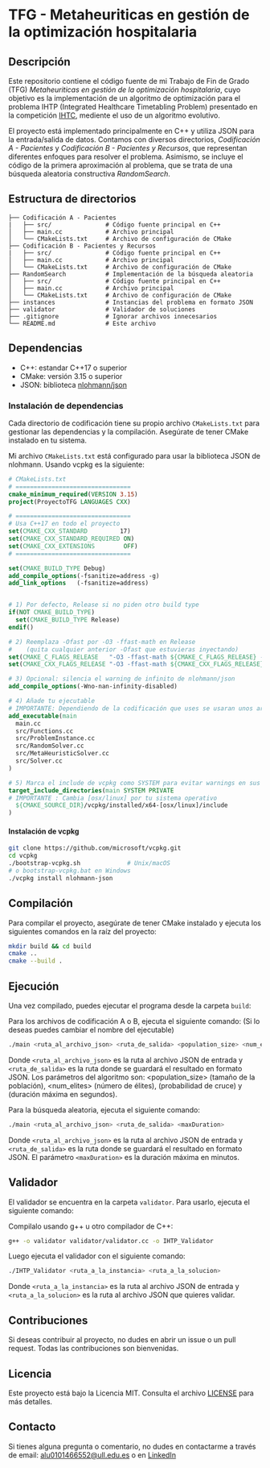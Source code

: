 # TFG - Metaheuriticas en gestión de la optimización hospitalaria

## Descripción

Este repositorio contiene el código fuente de mi Trabajo de Fin de Grado (TFG) _Metaheuriticas en gestión de la optimización hospitalaria_, cuyo objetivo es la implementación de un algoritmo de optimización para el problema IHTP (Integrated Healthcare Timetabling Problem) presentado en la competición [IHTC](https://ihtc2024.github.io), mediente el uso de un algoritmo evolutivo.

El proyecto está implementado principalmente en C++ y utiliza JSON para la entrada/salida de datos. Contamos con diversos directorios, _Codificación A - Pacientes_ y _Codificación B - Pacientes y Recursos_, que representan diferentes enfoques para resolver el problema. Asimismo, se incluye el código de la primera aproximación al problema, que se trata de una búsqueda aleatoria constructiva _RandomSearch_.

## Estructura de directorios

```text
├── Codificación A - Pacientes
|   ├── src/               # Código fuente principal en C++
│   ├── main.cc            # Archivo principal
│   └── CMakeLists.txt     # Archivo de configuración de CMake
├── Codificación B - Pacientes y Recursos
|   ├── src/               # Código fuente principal en C++
│   ├── main.cc            # Archivo principal
│   └── CMakeLists.txt     # Archivo de configuración de CMake
├── RandomSearch           # Implementación de la búsqueda aleatoria
│   ├── src/               # Código fuente principal en C++ 
│   ├── main.cc            # Archivo principal
│   └── CMakeLists.txt     # Archivo de configuración de CMake
├── instances              # Instancias del problema en formato JSON
├── validator              # Validador de soluciones
├── .gitignore             # Ignorar archivos innecesarios
└── README.md              # Este archivo
```

## Dependencias

- C++: estandar C++17 o superior
- CMake: versión 3.15 o superior
- JSON: biblioteca [nlohmann/json](https://github.com/nlohmann/json)

### Instalación de dependencias

Cada directorio de codificación tiene su propio archivo `CMakeLists.txt` para gestionar las dependencias y la compilación. Asegúrate de tener CMake instalado en tu sistema.

Mi archivo `CMakeLists.txt` está configurado para usar la biblioteca JSON de nlohmann. Usando vcpkg es la siguiente:

```cmake
# CMakeLists.txt
# ================================
cmake_minimum_required(VERSION 3.15)
project(ProyectoTFG LANGUAGES CXX)

# ================================
# Usa C++17 en todo el proyecto
set(CMAKE_CXX_STANDARD         17)
set(CMAKE_CXX_STANDARD_REQUIRED ON)
set(CMAKE_CXX_EXTENSIONS        OFF)
# ================================

set(CMAKE_BUILD_TYPE Debug)
add_compile_options(-fsanitize=address -g)
add_link_options   (-fsanitize=address)


# 1) Por defecto, Release si no piden otro build type
if(NOT CMAKE_BUILD_TYPE)
  set(CMAKE_BUILD_TYPE Release)
endif()

# 2) Reemplaza -Ofast por -O3 -ffast-math en Release
#    (quita cualquier anterior -Ofast que estuvieras inyectando)
set(CMAKE_C_FLAGS_RELEASE   "-O3 -ffast-math ${CMAKE_C_FLAGS_RELEASE} -g")
set(CMAKE_CXX_FLAGS_RELEASE "-O3 -ffast-math ${CMAKE_CXX_FLAGS_RELEASE} -g")

# 3) Opcional: silencia el warning de infinito de nlohmann/json
add_compile_options(-Wno-nan-infinity-disabled)

# 4) Añade tu ejecutable
# IMPORTANTE: Dependiendo de la codificación que uses se usaran unos archivos u otros que debes modificar según las necesidades
add_executable(main
  main.cc
  src/Functions.cc
  src/ProblemInstance.cc
  src/RandomSolver.cc
  src/MetaHeuristicSolver.cc
  src/Solver.cc
)

# 5) Marca el include de vcpkg como SYSTEM para evitar warnings en sus headers
target_include_directories(main SYSTEM PRIVATE 
# IMPORTANTE : Cambia [osx/linux] por tu sistema operativo
  ${CMAKE_SOURCE_DIR}/vcpkg/installed/x64-[osx/linux]/include
)
```

#### Instalación de vcpkg

```bash
git clone https://github.com/microsoft/vcpkg.git
cd vcpkg
./bootstrap-vcpkg.sh             # Unix/macOS
# o bootstrap-vcpkg.bat en Windows
./vcpkg install nlohmann-json
```

## Compilación

Para compilar el proyecto, asegúrate de tener CMake instalado y ejecuta los siguientes comandos en la raíz del proyecto:

```bash
mkdir build && cd build
cmake ..
cmake --build .
```

## Ejecución

Una vez compilado, puedes ejecutar el programa desde la carpeta `build`:

Para los archivos de codificación A o B, ejecuta el siguiente comando: (Si lo deseas puedes cambiar el nombre del ejecutable)
```bash
./main <ruta_al_archivo_json> <ruta_de_salida> <population_size> <num_elites> <crossoverProb> <maxDuration>
```

Donde `<ruta_al_archivo_json>` es la ruta al archivo JSON de entrada y `<ruta_de_salida>` es la ruta donde se guardará el resultado en formato JSON. Los parámetros del algoritmo son: <population_size> (tamaño de la población), <num_elites> (número de élites), <crossoverProb> (probabilidad de cruce) y <maxDuration> (duración máxima en segundos).

Para la búsqueda aleatoria, ejecuta el siguiente comando:

```bash
./main <ruta_al_archivo_json> <ruta_de_salida> <maxDuration>
```
Donde `<ruta_al_archivo_json>` es la ruta al archivo JSON de entrada y `<ruta_de_salida>` es la ruta donde se guardará el resultado en formato JSON. El parámetro `<maxDuration>` es la duración máxima en minutos.

## Validador

El validador se encuentra en la carpeta `validator`. Para usarlo, ejecuta el siguiente comando:

Compilalo usando g++ u otro compilador de C++:

```bash
g++ -o validator validator/validator.cc -o IHTP_Validator
```

Luego ejecuta el validador con el siguiente comando:

```bash
./IHTP_Validator <ruta_a_la_instancia> <ruta_a_la_solucion>
```

Donde `<ruta_a_la_instancia>` es la ruta al archivo JSON de entrada y `<ruta_a_la_solucion>` es la ruta al archivo JSON que quieres validar.

## Contribuciones

Si deseas contribuir al proyecto, no dudes en abrir un issue o un pull request. Todas las contribuciones son bienvenidas.

## Licencia

Este proyecto está bajo la Licencia MIT. Consulta el archivo [LICENSE](LICENSE) para más detalles.

## Contacto

Si tienes alguna pregunta o comentario, no dudes en contactarme a través de email: [alu0101466552@ull.edu.es](mailto:alu0101466552@ull.edu.es) o en [LinkedIn](https://www.linkedin.com/in/javier-almenara-herrera)
